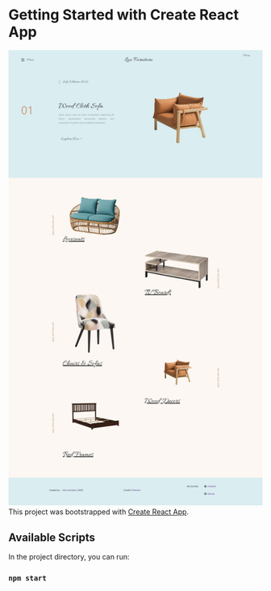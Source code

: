 # Getting Started with Create React App
![Alt text](/Screenshot.png?raw=true "Optional Title")
This project was bootstrapped with [Create React App](https://github.com/facebook/create-react-app).

## Available Scripts

In the project directory, you can run:

### `npm start`

